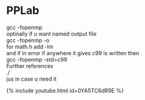 # PPLab


gcc <filename> -fopenmp <br>
optinally if u want named output file <br>
gcc <filename> -fopenmp -o <outputfilename> <br>
for math.h add -lm <br>
and if in error if anywhere it gives c99 is written then <br>
gcc <filename> -fopenmp -std=c99 <br>
Further references <br>
./ <outputfilename> <args if any> <br>
jus in case u need it <br>


{% include youtube.html id=0YA5TC6dR9E %}  

